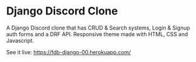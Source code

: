 # Django Discord Clone
A Django Discord clone that has CRUD & Search systems, Login & Signup auth forms and a DRF API. 
Responsive theme made with HTML, CSS and Javascript.

See it live:
https://fdb-django-00.herokuapp.com/
